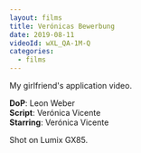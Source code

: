 ```yaml
---
layout: films
title: Verónicas Bewerbung
date: 2019-08-11
videoId: wXL_QA-1M-Q
categories:
  - films
---
```


My girlfriend's application video.

**DoP**: Leon Weber\
**Script**: Verónica Vicente\
**Starring**: Verónica Vicente

Shot on Lumix GX85.
